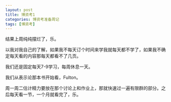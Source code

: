 ```yaml
---
layout: post
title: 博资考1
categories: 博资考准备周记
tags: [博资考]
---
```


结果上周纯纯摆烂了，乐。

以我对我自己的了解，如果我不每天订个时间来学我就每天都不学了，如果我不确定每天看的内容那每天都看不了几页。

我们还是固定每天7-9学习，每周休息一天。

我们从表示论那本书开始看，Fulton。

周一周二估计精力要放在那个讨论上和作业上，那就快速过一遍有限群的部分。之后每天看一节，一个月就看完了，乐。